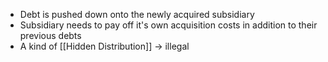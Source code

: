 - Debt is pushed down onto the newly acquired subsidiary
- Subsidiary needs to pay off it's own acquisition costs in addition to their previous debts
- A kind of [[Hidden Distribution]] -> illegal